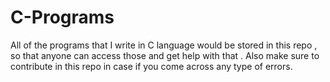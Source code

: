 # C-Programs
All of the programs that I write in C language would be stored in this repo , so that anyone can access those and get help with that . Also make sure to contribute in this repo in case if you come across any type of errors.
